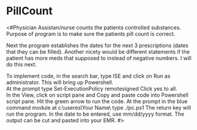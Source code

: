 # PillCount
<#Physician Assistan/nurse counts the patients controlled substances.
Purpose of program is to make sure the patients pill count is correct.

Next the program establishes the dates for the next 3 prescriptions 
(dates that they can be filled).
Another nicety would be different statements if the patient has more 
meds that supposed to instead of negative numbers. I will do this next. 
 
To implement code, in the search bar, type ISE and click on 
Run as administrator.
This will bring up Powershell.  
At the prompt type Set-ExecutionPolicy remotesigned
Click yes to all.  
 In the View, click on script pane and Copy and paste
 code into Powershell script pane. Hit the green arrow to run the code.
At the prompt in the blue command module at  c:\useres\Your Name\ 
type 
./pc.ps1 
The return key will run the program.
In the date to be entered, use mm/dd/yyyy format.
The output can be cut and pasted into your EMR.  #>
